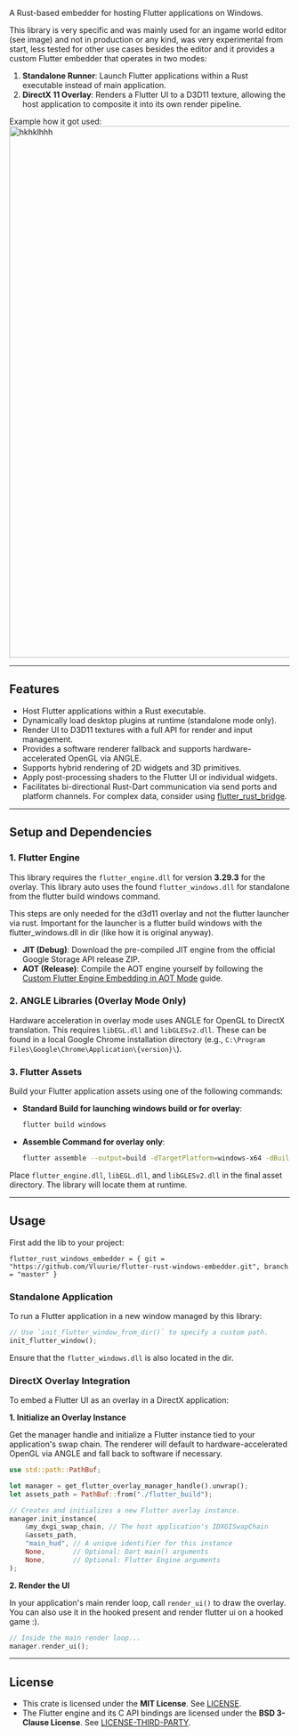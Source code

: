 
A Rust-based embedder for hosting Flutter applications on Windows.


This library is very specific and was mainly used for an ingame world editor (see image) and not in production or any kind, was very experimental from start, less tested for other use cases besides the editor and it
provides a custom Flutter embedder that operates in two modes:


1.  **Standalone Runner**: Launch Flutter applications within a Rust executable instead of main application.
2.  **DirectX 11 Overlay**: Renders a Flutter UI to a D3D11 texture, allowing the host application to composite it into its own render pipeline.

Example how it got used: 
 <img width="1919" height="955" alt="hkhklhhh" src="https://github.com/user-attachments/assets/422646d0-6536-4a94-86f7-3f4049795efa" />

-----


## Features

  * Host Flutter applications within a Rust executable.
  * Dynamically load desktop plugins at runtime (standalone mode only).
  * Render UI to D3D11 textures with a full API for render and input management.
  * Provides a software renderer fallback and supports hardware-accelerated OpenGL via ANGLE.
  * Supports hybrid rendering of 2D widgets and 3D primitives.
  * Apply post-processing shaders to the Flutter UI or individual widgets.
  * Facilitates bi-directional Rust-Dart communication via send ports and platform channels. For complex data, consider using [flutter\_rust\_bridge](https://github.com/fzyzcjy/flutter_rust_bridge).

-----

## Setup and Dependencies

### 1\. Flutter Engine

This library requires the `flutter_engine.dll` for version **3.29.3** for the overlay.
This library auto uses the found `flutter_windows.dll` for standalone from the flutter build windows command.


 This steps are only needed for the d3d11 overlay and not the flutter launcher via rust. Important for the launcher is a flutter build windows with the flutter_windows.dll in dir (like how it is original anyway).
  * **JIT (Debug)**: Download the pre-compiled JIT engine from the official Google Storage API release ZIP.
  * **AOT (Release)**: Compile the AOT engine yourself by following the [Custom Flutter Engine Embedding in AOT Mode](https://github.com/flutter/engine/blob/main/docs/Custom-Flutter-Engine-Embedding-in-AOT-Mode.md) guide.

### 2\. ANGLE Libraries (Overlay Mode Only)

Hardware acceleration in overlay mode uses ANGLE for OpenGL to DirectX translation. This requires `libEGL.dll` and `libGLESv2.dll`. These can be found in a local Google Chrome installation directory (e.g., `C:\Program Files\Google\Chrome\Application\{version}\`).

### 3\. Flutter Assets

Build your Flutter application assets using one of the following commands:

  * **Standard Build for launching windows build or for overlay**:
    ```bash
    flutter build windows
    ```
  * **Assemble Command for overlay only**:
    ```bash
    flutter assemble --output=build -dTargetPlatform=windows-x64 -dBuildMode={build_mode} {build_mode}_bundle_windows-x64_assets
    ```

Place `flutter_engine.dll`, `libEGL.dll`, and `libGLESv2.dll` in the final asset directory. The library will locate them at runtime.

-----

## Usage

First add the lib to your project:
```
flutter_rust_windows_embedder = { git = "https://github.com/Vluurie/flutter-rust-windows-embedder.git", branch = "master" }
```

### Standalone Application

To run a Flutter application in a new window managed by this library:

```rust
// Use `init_flutter_window_from_dir()` to specify a custom path.
init_flutter_window();
```
Ensure that the `flutter_windows.dll` is also located in the dir.

### DirectX Overlay Integration

To embed a Flutter UI as an overlay in a DirectX application:

**1. Initialize an Overlay Instance**

Get the manager handle and initialize a Flutter instance tied to your application's swap chain. The renderer will default to hardware-accelerated OpenGL via ANGLE and fall back to software if necessary.

```rust
use std::path::PathBuf;

let manager = get_flutter_overlay_manager_handle().unwrap();
let assets_path = PathBuf::from("./flutter_build");

// Creates and initializes a new Flutter overlay instance.
manager.init_instance(
    &my_dxgi_swap_chain, // The host application's IDXGISwapChain
    &assets_path,
    "main_hud", // A unique identifier for this instance
    None,       // Optional: Dart main() arguments
    None,       // Optional: Flutter Engine arguments
);
```

**2. Render the UI**

In your application's main render loop, call `render_ui()` to draw the overlay.
You can also use it in the hooked present and render flutter ui on a hooked game :).

```rust
// Inside the main render loop...
manager.render_ui();
```

-----

## License

  * This crate is licensed under the **MIT License**. See [LICENSE](https://www.google.com/search?q=./LICENSE).
  * The Flutter engine and its C API bindings are licensed under the **BSD 3-Clause License**. See [LICENSE-THIRD-PARTY](https://www.google.com/search?q=./LICENSE-THIRD-PARTY).
